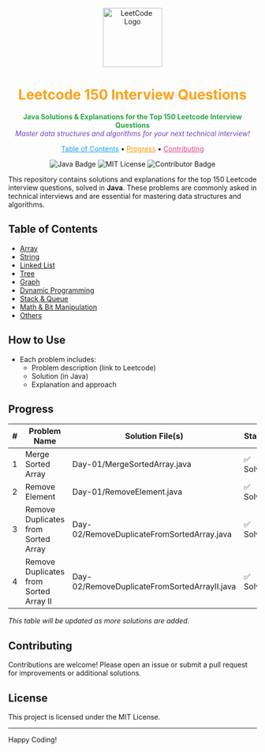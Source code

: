 <p align="center">
    <img src="https://leetcode.com/static/images/LeetCode_logo_rvs.png" alt="LeetCode Logo" width="120"/>
</p>

<h1 align="center" style="color:#FFA116;">Leetcode 150 Interview Questions</h1>

<p align="center">
    <b style="color:#28a745;">Java Solutions &amp; Explanations for the Top 150 Leetcode Interview Questions</b><br>
    <i style="color:#6f42c1;">Master data structures and algorithms for your next technical interview!</i>
</p>

<p align="center">
    <a href="#table-of-contents" style="color:#1da1f2;">Table of Contents</a> •
    <a href="#progress" style="color:#ff9800;">Progress</a> •
    <a href="#contributing" style="color:#e83e8c;">Contributing</a>
</p>

<p align="center">
    <img src="https://img.shields.io/badge/Language-Java-blue.svg" alt="Java Badge"/>
    <img src="https://img.shields.io/badge/License-MIT-yellow.svg" alt="MIT License"/>
    <img src="https://img.shields.io/badge/Contributor-Sachin%20Yadav-brightgreen.svg" alt="Contributor Badge"/>
</p>

<p align="center">
    
This repository contains solutions and explanations for the top 150 Leetcode interview questions, solved in **Java**. These problems are commonly asked in technical interviews and are essential for mastering data structures and algorithms.
</p>

## Table of Contents

- [Array](#array)
- [String](#string)
- [Linked List](#linked-list)
- [Tree](#tree)
- [Graph](#graph)
- [Dynamic Programming](#dynamic-programming)
- [Stack & Queue](#stack--queue)
- [Math & Bit Manipulation](#math--bit-manipulation)
- [Others](#others)

## How to Use

- Each problem includes:
  - Problem description (link to Leetcode)
  - Solution (in Java)
  - Explanation and approach

## Progress

| #   | Problem Name                           | Solution File(s)                             | Status    |
| --- | -------------------------------------- | -------------------------------------------- | --------- |
| 1   | Merge Sorted Array                     | Day-01/MergeSortedArray.java                 | ✅ Solved |
| 2   | Remove Element                         | Day-01/RemoveElement.java                    | ✅ Solved |
| 3   | Remove Duplicates from Sorted Array    | Day-02/RemoveDuplicateFromSortedArray.java   | ✅ Solved |
| 4   | Remove Duplicates from Sorted Array II | Day-02/RemoveDuplicateFromSortedArrayII.java | ✅ Solved |

_This table will be updated as more solutions are added._

## Contributing

Contributions are welcome! Please open an issue or submit a pull request for improvements or additional solutions.

## License

This project is licensed under the MIT License.

---

Happy Coding!
